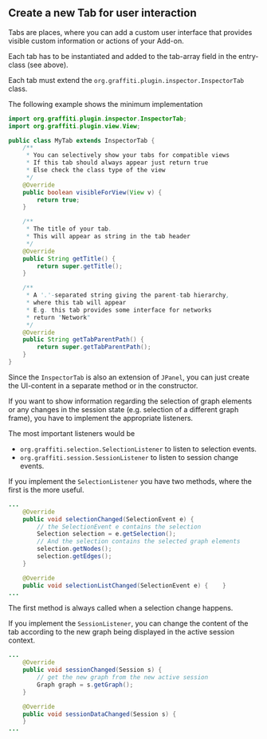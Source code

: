 ## Create a new Tab for user interaction

Tabs are places, where you can add a custom user interface that provides visible custom information or actions of your Add-on.

Each tab has to be instantiated and added to the tab-array field in the entry-class (see above).

Each tab must extend the `org.graffiti.plugin.inspector.InspectorTab` class.

The following example shows the minimum implementation
```java
import org.graffiti.plugin.inspector.InspectorTab;
import org.graffiti.plugin.view.View;

public class MyTab extends InspectorTab {
	/**
	 * You can selectively show your tabs for compatible views
	 * If this tab should always appear just return true
	 * Else check the class type of the view 
	 */
	@Override
	public boolean visibleForView(View v) {
		return true;
	}

	/**
	 * The title of your tab. 
	 * This will appear as string in the tab header
	 */
	@Override
	public String getTitle() {
		return super.getTitle();
	}

	/**
	 * A '.'-separated string giving the parent-tab hierarchy,
	 * where this tab will appear
	 * E.g. this tab provides some interface for networks
	 * return "Network"
	 */
	@Override
	public String getTabParentPath() {
		return super.getTabParentPath();
	}
}
```

Since the `InspectorTab` is also an extension of `JPanel`, you can just create the UI-content in a separate method or in the constructor.

If you want to show information regarding the selection of graph elements or any changes in the session state (e.g. selection of a different graph frame), you have to implement the appropriate listeners.

The most important listeners would be

* `org.graffiti.selection.SelectionListener` to listen to selection events.
* `org.graffiti.session.SessionListener` to listen to session change events.

If you implement the `SelectionListener` you have two methods, where the first is the more useful.

```java
...
	@Override
	public void selectionChanged(SelectionEvent e) {
		// the SelectionEvent e contains the selection 
		Selection selection = e.getSelection();
		// And the selection contains the selected graph elements
		selection.getNodes();
		selection.getEdges();
	}

	@Override
	public void selectionListChanged(SelectionEvent e) {	}
...
```
The first method is always called when a selection change happens.

If you implement the `SessionListener`, you can change the content of the tab according to the new graph being displayed in the active session context.

```java
...
	@Override
	public void sessionChanged(Session s) {
		// get the new graph from the new active session
		Graph graph = s.getGraph();
	}

	@Override
	public void sessionDataChanged(Session s) {
	}
...
```